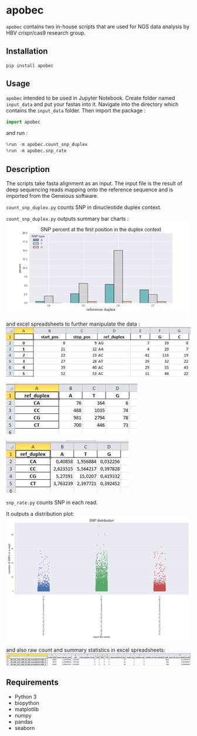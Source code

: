 # apobec
`apobec` contains two in-house scripts that are used for NGS data analysis by HBV crispr/cas9 research group. 

## Installation
```
pip install apobec
```
## Usage
`apobec` intended to be used in Jupyter Notebook. Create folder named `input_data` and put your fastas into it. Navigate into the directory which contains the `input_data` folder. Then import the package :
```python
import apobec
```
and run :
```python
%run -m apobec.count_snp_duplex
%run -m apobec.snp_rate
```

## Description
The scripts take fasta alignment as an input. The input file is the result of deep sequencing reads mapping onto the reference sequence and is imported from the Geneious software.

`count_snp_duplex.py` counts  SNP in dinucleotide duplex context.

`count_snp_duplex.py` outputs summary bar charts : 
![bars](output_example/bars.png)

and excel spreadsheets to further manipulate the data  :
![bars](output_example/raw_count_spread_sheet.PNG)

![bars](output_example/pivot_count.PNG)

![bars](output_example/pivot_percent.PNG)

`snp_rate.py` counts SNP in each read.

It outputs a distribution plot:
![dist](output_example/snp_dist.png)

and also raw count and summary statistics in excel spreadsheets:
![sum_stat](output_example/pivot_mutation_data.png)

## Requirements
- Python 3
- biopython
- matplotlib
- numpy
- pandas
- seaborn
